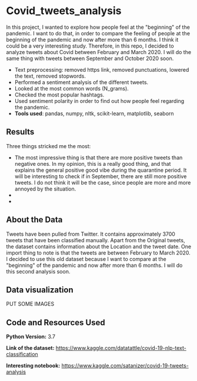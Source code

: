 # Covid_tweets_analysis

In this project, I wanted to explore how people feel at the "beginning" of the pandemic. I want to do that, in order to compare the feeling of people at the beginning of the pandemic and now after more than 6 months. I think it could be a very interesting study. Therefore, in this repo, I decided to analyze tweets about Covid between February and March 2020. I will do the same thing with tweets between September and October 2020 soon.
* Text preprocessing: removed https link, removed punctuations, lowered the text, removed stopwords.
* Performed a sentiment analysis of the different tweets.
* Looked at the most common words (N_grams).
* Checked the most popular hashtags.
* Used sentiment polarity in order to find out how people feel regarding the pandemic.
* **Tools used**: pandas, numpy, nltk, scikit-learn, matplotlib, seaborn

## Results

Three things stricked me the most:
* The most impressive thing is that there are more positive tweets than negative ones. In my opinion, this is a really good thing, and that explains the general positive good vibe during the quarantine period. It will be interesting to check if in September, there are still more positive tweets. I do not think it will be the case, since people are more and more annoyed by the situation.
*
*
## About the Data

Tweets have been pulled from Twitter. It contains approximately 3700 tweets that have been classified manually. Apart from the Original tweets, the dataset contains information about the Location and the tweet date. One import thing to note is that the tweets are between February to March 2020. I decided to use this old dataset because I want to compare at the "beginning" of the pandemic and now after more than 6 months. I will do this second analysis soon.

## Data visualization

PUT SOME IMAGES

## Code and Resources Used

**Python Version:** 3.7

**Link of the dataset:** https://www.kaggle.com/datatattle/covid-19-nlp-text-classification

**Interesting notebook:** https://www.kaggle.com/satanizer/covid-19-tweets-analysis
